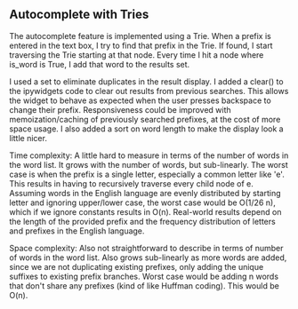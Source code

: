 ## Autocomplete with Tries

The autocomplete feature is implemented using a Trie. When a prefix is entered in the text box, I try to find that prefix in the Trie. If found, I start traversing the Trie starting at that node. Every time I hit a node where is_word is True, I add that word to the results set.

I used a set to eliminate duplicates in the result display. I  added a clear() to the ipywidgets code to clear out results from previous searches. This allows the widget to behave as expected when the user presses backspace to change their prefix. Responsiveness could be improved with memoization/caching of previously searched prefixes, at the cost of more space usage. I also added a sort on word length to make the display look a little nicer.

Time complexity: A little hard to measure in terms of the number of words in the word list. It grows with the number of words, but sub-linearly. The worst case is when the prefix is a single letter, especially a common letter like 'e'. This results in having to recursively traverse every child node of e. Assuming words in the English language are evenly distributed by starting letter and ignoring upper/lower case, the worst case would be O(1/26 n), which if we ignore constants results in O(n). Real-world results depend on the length of the provided prefix and the frequency distribution of letters and prefixes in the English language.

Space complexity: Also not straightforward to describe in terms of number of words in the word list. Also grows sub-linearly as more words are added, since we are not duplicating existing prefixes, only adding the unique suffixes to existing prefix branches. Worst case would be adding n words that don't share any prefixes (kind of like Huffman coding). This would be O(n).